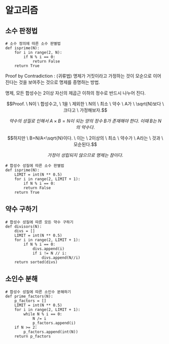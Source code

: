 # 알고리즘

## 소수 판정법

    # 소수 정의에 따른 소수 판별법
    def isprime(N):
        for i in range(2, N):
            if N % i == 0:
                return False
        return True

Proof by Contradiction : (귀류법) 명제가 거짓이라고 가정하는 것이 모순으로 이어진다는 것을 보여주는 것으로 명제를 증명하는 방법.

명제, 모든 합성수는 2이상 자신의 제곱근 이하의 정수로 반드시 나누어 진다.

$$Proof. \ N이 \ 합성수고, \ 1을 \ 제외한 \ N의 \ 최소 \ 약수 \ A가 \ \sqrt{N}보다 \ 크다고 \ 가정해보자.$$

$$약수의 \ 성질로 \ 인해서 \ A \times B = N이 \ 되는 \ 양의 \ 정수 \ B가 \ 존재해야 \ 한다. \ 이때 \ B는 \ N의 \ 약수다.$$

$$하지만 \ B=N/A<\sqrt{N}이다. \ 이는 \ 2이상의 \ 최소 \ 약수가 \ A라는 \ 것과 \ 모순된다.$$

$$가정이 \ 성립되지 \ 않으므로 \ 명제는 \ 참이다.$$

    # 합성수 성질에 따른 소수 판별법
    def isprime(N):
        LIMIT = int(N ** 0.5)
        for i in range(2, LIMIT + 1):
            if N % i == 0:
            return False
        return True

## 약수 구하기

    # 합성수 성질에 따른 모든 약수 구하기
    def divisors(N):
        divs = []
        LIMIT = int(N ** 0.5)
        for i in range(2, LIMIT + 1):
            if N % i == 0:
                divs.append(i)
                if i != N // i:
                    divs.append(N//i)
        return sorted(divs)

## 소인수 분해

    # 합성수 성질에 따른 소인수 분해하기
    def prime_factors(N):
        p_factors = []
        LIMIT = int(N ** 0.5)
        for i in range(2, LIMIT + 1):
            while N % i == 0:
                N /= i
                p_factors.append(i)
        if N >= 2:
            p_factors.append(int(N))
        return p_factors
